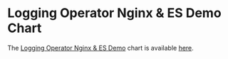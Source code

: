 # Logging Operator Nginx & ES Demo Chart

The [Logging Operator Nginx & ES  Demo](https://github.com/banzaicloud/logging-operator) chart is available [here](https://github.com/banzaicloud/logging-operator/tree/master/charts/nginx-logging-es-demo).
